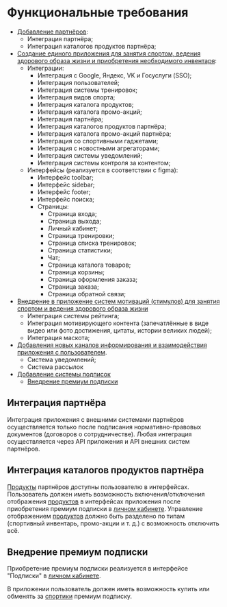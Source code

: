 # Функциональные требования

- [Добавление партнёров](001_Бизнес-требование.md#добавление-партнёров):
  - Интеграция партнёра;
  - Интеграция каталогов продуктов партнёра;
- [Создание единого приложения для занятия спортом, ведения здорового образа жизни и приобретения необходимого инвентаря](001_Бизнес-требование.md#создание-единого-приложения-для-занятия-спортом-ведения-здорового-образа-жизни-и-приобретения-необходимого-инвентаря):
  - Интеграции:
    - Интеграция с Google, Яндекс, VK и Госуслуги (SSO);
    - Интеграция пользователей;
    - Интеграция системы тренировок;
    - Интеграция видов спорта;
    - Интеграция каталога продуктов;
    - Интеграция каталога промо-акций;
    - Интеграция партнёра;
    - Интеграция каталогов продуктов партнёра;
    - Интеграция каталога промо-акций партнёра;
    - Интеграция со спортивными гаджетами;
    - Интеграция с новостными агрегаторами;
    - Интеграция системы уведомлений;
    - Интеграция системы контроля за контентом;
  - Интерфейсы (реализуется в соответствии с figma):
    - Интерфейс toolbar;
    - Интерфейс sidebar;
    - Интерфейс footer;
    - Интерфейс поиска;
    - Страницы:
      - Страница входа;
      - Страница выхода;
      - Личный кабинет;
      - Страница тренировки;
      - Страница списка тренировок;
      - Страница статистики;
      - Чат;
      - Страница каталога товаров;
      - Страница корзины;
      - Страница оформления заказа;
      - Страница заказа;
      - Страница обратной связи;
- [Внедрение в приложение систем мотиваций (стимулов) для занятия спортом и ведения здорового образа жизни](001_Бизнес-требование.md#внедрение-в-приложение-систем-мотиваций-стимулов-для-занятия-спортом-и-ведения-здорового-образа-жизни)
  - Интеграция системы рейтинга;
  - Интеграция мотивирующего контента (запечатлённые в виде видео или фото достижения, цитаты, истории великих людей);
  - Интеграция маскота;
- [Добавления новых каналов информирования и взаимодействия приложения с пользователем](001_Бизнес-требование.md#добавления-новых-каналов-информирования-и-взаимодействия-приложения-с-пользователем).
  - Система уведомлений;
  - Система рассылок
- [Добавление системы подписок](001_Бизнес-требование.md#добавление-системы-подписок)
  - [Внедрение премиум подписки](#внедрение-премиум-подписки)

## Интеграция партнёра

Интеграция приложения с внешними системами партнёров осуществляется только после подписания нормативно-правовых документов (договоров о сотрудничестве). Любая интеграция осуществляется через API приложения и API внешних систем партнёров.

## Интеграция каталогов продуктов партнёра

[Продукты](000_Терминология.md#product) партнёров доступны пользователю в интерфейсах. Пользователь должен иметь возможность включения/отключения отображения [продуктов](000_Терминология.md#product) в интерфейсах приложения после приобретения премиум подписки в [личном кабинете](000_Терминология.md#user_lk). Управление отображением [продуктов](000_Терминология.md#product) должно быть разделено по типам (спортивный инвентарь, промо-акции и т. д.) с возможность отключить всё.

## Внедрение премиум подписки

Приобретение премиум подписки реализуется в интерфейсе "Подписки" в [личном кабинете](000_Терминология.md#user_lk).

В приложении пользователь должен иметь возможность купить или обменять за [спортики](000_Терминология.md#sportick) премиум подписку.
